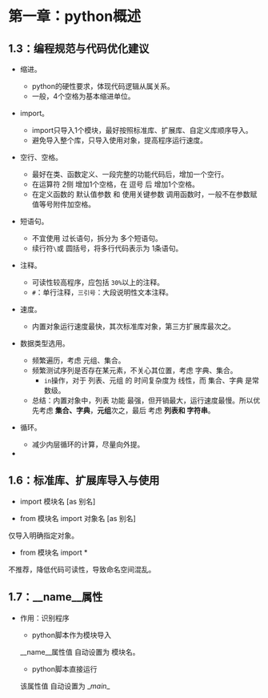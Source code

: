 # 第一章：python概述

## 1.3：编程规范与代码优化建议

- 缩进。
  - python的硬性要求，体现代码逻辑从属关系。
  - 一般，4个空格为基本缩进单位。

- import。
  - import只导入1个模块，最好按照标准库、扩展库、自定义库顺序导入。
  - 避免导入整个库，只导入使用对象，提高程序运行速度。
- 空行、空格。
  - 最好在类、函数定义、一段完整的功能代码后，增加一个空行。
  - 在运算符 2侧 增加1个空格，在 逗号 后 增加1个空格。
  - 在定义函数的 默认值参数 和 使用关键参数 调用函数时，一般不在参数赋值等号附件加空格。
- 短语句。
  - 不宜使用 过长语句，拆分为 多个短语句。
  - 续行符`\`或 圆括号，将多行代码表示为 1条语句。
- 注释。
  - 可读性较高程序，应包括 `30%`以上的注释。
  - `#`：单行注释，`三引号`：大段说明性文本注释。
- 速度。
  - 内置对象运行速度最快，其次标准库对象，第三方扩展库最次之。
- 数据类型选用。
  - 频繁遍历，考虑 元组、集合。
  - 频繁测试序列是否存在某元素，不关心其位置，考虑 字典、集合。
    - `in`操作，对于 列表、元组 的 时间复杂度为 线性，而 集合、字典 是常数级。
  - 总结：内置对象中，列表 功能 最强，但开销最大，运行速度最慢。所以优先考虑 **集合、字典**，**元组**次之，最后 考虑 **列表和 字符串**。
- 循环。
  - 减少内层循环的计算，尽量向外提。
- 

## 1.6：标准库、扩展库导入与使用

- import 模块名 [as 别名]

- from 模块名 import 对象名 [as 别名]

仅导入明确指定对象。

- from 模块名 import *

不推荐，降低代码可读性，导致命名空间混乱。

## 1.7：\__name__属性

- 作用：识别程序

  - python脚本作为模块导入

  \__name__属性值 自动设置为 模块名。

  - python脚本直接运行

  该属性值 自动设置为 \__main__